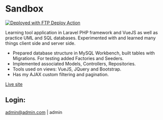 # Sandbox
[<img alt="Deployed with FTP Deploy Action" src="https://img.shields.io/badge/Deployed With-FTP DEPLOY ACTION-%3CCOLOR%3E?style=for-the-badge&color=0077b6">](https://github.com/SamKirkland/FTP-Deploy-Action)

Learning tool application in Laravel PHP framework and VueJS as well as practice UML and SQL databases.
Experimented with and learned many things client side and server side.

- Prepared database structure in MySQL Workbench, built tables with Migrations. For testing added Factories and Seeders.
- Implemented associated Models, Controllers, Repositories.
- Tools used on views: VueJS, JQuery and Bootstrap.
- Has my AJAX custom filtering and pagination.

[Live site](http://sarunask.jumpingcrab.com)
## Login: 
admin@admin.com | admin
